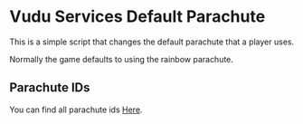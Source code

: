 # Vudu Services Default Parachute

This is a simple script that changes the default parachute that a player uses.

Normally the game defaults to using the rainbow parachute.

## Parachute IDs

You can find all parachute ids [Here](https://docs.fivem.net/natives/?_0x75D3F7A1B0D9B145).